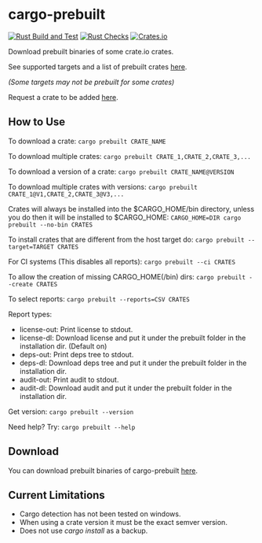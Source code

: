 # cargo-prebuilt

[![Rust Build and Test](https://github.com/crow-rest/cargo-prebuilt/actions/workflows/build.yml/badge.svg?event=push)](https://github.com/crow-rest/cargo-prebuilt/actions/workflows/build.yml)
[![Rust Checks](https://github.com/crow-rest/cargo-prebuilt/actions/workflows/checks.yml/badge.svg?event=push)](https://github.com/crow-rest/cargo-prebuilt/actions/workflows/checks.yml)
[![Crates.io](https://img.shields.io/crates/v/cargo-prebuilt)](https://crates.io/crates/cargo-prebuilt)

Download prebuilt binaries of some crate.io crates.

See supported targets and a list of prebuilt crates [here](https://github.com/crow-rest/cargo-prebuilt-index).

*(Some targets may not be prebuilt for some crates)*

Request a crate to be added [here](https://github.com/crow-rest/cargo-prebuilt-index/issues/new?assignees=&labels=add-crate%2C+under-consideration&template=request-crate.md&title=).

## How to Use

To download a crate:
```cargo prebuilt CRATE_NAME```

To download multiple crates:
```cargo prebuilt CRATE_1,CRATE_2,CRATE_3,...```

To download a version of a crate:
```cargo prebuilt CRATE_NAME@VERSION```

To download multiple crates with versions:
```cargo prebuilt CRATE_1@V1,CRATE_2,CRATE_3@V3,...```

Crates will always be installed into the $CARGO_HOME/bin directory, unless you do then it will be installed to $CARGO_HOME:
```CARGO_HOME=DIR cargo prebuilt --no-bin CRATES```

To install crates that are different from the host target do:
```cargo prebuilt --target=TARGET CRATES```

For CI systems (This disables all reports):
```cargo prebuilt --ci CRATES```

To allow the creation of missing CARGO_HOME(/bin) dirs:
```cargo prebuilt --create CRATES```

To select reports:
```cargo prebuilt --reports=CSV CRATES```

Report types:
- license-out: Print license to stdout.
- license-dl: Download license and put it under the prebuilt folder in the installation dir. (Default on)
- deps-out: Print deps tree to stdout.
- deps-dl: Download deps tree and put it under the prebuilt folder in the installation dir.
- audit-out: Print audit to stdout.
- audit-dl: Download audit and put it under the prebuilt folder in the installation dir.

Get version:
```cargo prebuilt --version```

Need help? Try:
```cargo prebuilt --help```

## Download

You can download prebuilt binaries of cargo-prebuilt [here](https://github.com/crow-rest/cargo-prebuilt/releases/latest).

## Current Limitations

- Cargo detection has not been tested on windows.
- When using a crate version it must be the exact semver version.
- Does not use *cargo install* as a backup.
